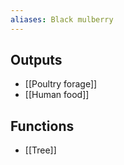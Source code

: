 ```yaml
---
aliases: Black mulberry
---
```

## Outputs
- [[Poultry forage]]
- [[Human food]]

## Functions
- [[Tree]]
